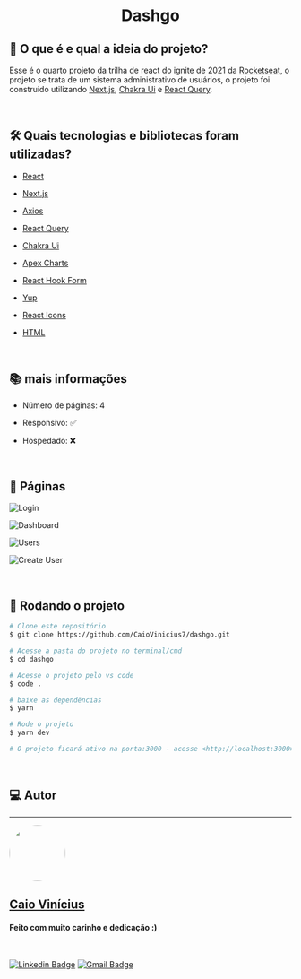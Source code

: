 <h1 align="center"> 
	Dashgo
</h1>

## 💭 O que é e qual a ideia do projeto?

Esse é o quarto projeto da trilha de react do ignite de 2021 da [Rocketseat](https://www.rocketseat.com.br/), o projeto se trata de um sistema administrativo de usuários, o projeto foi construido utilizando [Next.js](https://nextjs.org/), [Chakra Ui](https://chakra-ui.com/) e [React Query](https://www.npmjs.com/package/react-query).

<br>

## 🛠 Quais tecnologias e bibliotecas foram utilizadas?

- [React](https://pt-br.reactjs.org/)

- [Next.js](https://nextjs.org/)

- [Axios](https://axios-http.com/ptbr/docs/intro)

- [React Query](https://www.npmjs.com/package/react-query)

- [Chakra Ui](https://chakra-ui.com/)

- [Apex Charts](https://www.npmjs.com/package/react-apexcharts)

- [React Hook Form](https://react-hook-form.com/)

- [Yup](https://www.npmjs.com/package/yup)

- [React Icons](https://react-icons.github.io/react-icons/)

- [HTML](https://developer.mozilla.org/pt-BR/docs/Web/HTML)

<br>

## 📚 mais informações

- Número de páginas: 4

- Responsivo: ✅

- Hospedado: ❌

<br>

## 📝 Páginas

![Login](https://i.imgur.com/auvx4tz.png)

![Dashboard](https://i.imgur.com/fkj3TqJ.png)

![Users](https://i.imgur.com/JZ05fyJ.png)

![Create User](https://i.imgur.com/kZa4sYY.png)

<br>

## 🎲 Rodando o projeto

```bash
# Clone este repositório
$ git clone https://github.com/CaioVinicius7/dashgo.git

# Acesse a pasta do projeto no terminal/cmd
$ cd dashgo

# Acesse o projeto pelo vs code
$ code .

# baixe as dependências
$ yarn

# Rode o projeto
$ yarn dev

# O projeto ficará ativo na porta:3000 - acesse <http://localhost:3000>
```

<br>

## 💻 Autor

---

<a href="https://www.linkedin.com/in/caio-vin%C3%ADcius-87a761200/">
 <img style="border-radius: 50%;" src="https://avatars.githubusercontent.com/u/62827681?s=400&u=f0b18831e6690a901f956d637933b9ee2dca3104&v=4" width="100px;" alt=""/>
 <br>
 <h2><b>Caio Vinícius</b></h2></a>

<h4> Feito com muito carinho e dedicação :) </h4>

<br>

[![Linkedin Badge](https://img.shields.io/badge/-caio%20vinícius-blue?style=flat-square&logo=Linkedin&logoColor=white&link=https://www.linkedin.com/in/tgmarinho/)](https://www.linkedin.com/in/caio-vin%C3%ADcius-87a761200/)
[![Gmail Badge](https://img.shields.io/badge/-caio1525pereira@gmail.com-c14438?style=flat-square&logo=Gmail&logoColor=white&link=mailto:caio1525pereira@gmail.com)](mailto:caio1525pereira@gmail.com)
